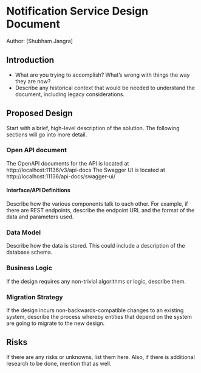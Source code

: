# Notification Service Design Document

Author: [Shubham Jangra]

## Introduction

* What are you trying to accomplish? What’s wrong with things the way they are now?
* Describe any historical context that would be needed to understand the document, including legacy considerations.

## Proposed Design

Start with a brief, high-level description of the solution. The following sections will go into more detail.

### Open API document

The OpenAPI documents for the API is located at http://localhost:11136/v3/api-docs
The Swagger UI is located at http://localhost:11136/api-docs/swagger-ui/

#### Interface/API Definitions

Describe how the various components talk to each other. For example, if there are REST endpoints, describe the endpoint
URL and the format of the data and parameters used.

### Data Model

Describe how the data is stored. This could include a description of the database schema.

### Business Logic

If the design requires any non-trivial algorithms or logic, describe them.

### Migration Strategy

If the design incurs non-backwards-compatible changes to an existing system, describe the process whereby entities that
depend on the system are going to migrate to the new design.

## Risks

If there are any risks or unknowns, list them here. Also, if there is additional research to be done, mention that as
well.
